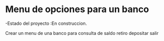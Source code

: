 <h1> Menu de opciones para un banco </h1>

-Estado del proyecto :En construccion.

Crear un menu de una banco para 
consulta de saldo
retiro
depositar
salir
